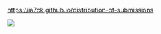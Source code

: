 https://ia7ck.github.io/distribution-of-submissions

![](https://user-images.githubusercontent.com/23146842/104817700-2a07e100-5866-11eb-9114-78b60edc1bc2.png)
